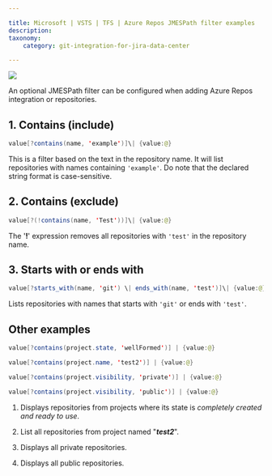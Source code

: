 ```yaml
---

title: Microsoft | VSTS | TFS | Azure Repos JMESPath filter examples
description:
taxonomy:
    category: git-integration-for-jira-data-center

---
```

![](https://bigbrassband.atlassian.net/wiki/download/thumbnails/1352663519/azure2.png?version=1&modificationDate=1615471241670&cacheVersion=1&api=v2&width=340&height=57)

An optional JMESPath filter can be configured when adding Azure Repos integration or repositories.

## 1\. Contains (include)

```java
value[?contains(name, 'example')]\| {value:@}
```

This is a filter based on the text in the repository name. It will list repositories with names containing `'example'`. Do note that the declared string format is case-sensitive.

## 2\. Contains (exclude)

```java
value[?(!contains(name, 'Test'))]\| {value:@}
```

The '**!**' expression removes all repositories with `'test'` in the repository name.

## 3\. Starts with or ends with

```java
value[?starts_with(name, 'git') \| ends_with(name, 'test')]\| {value:@}
```

Lists repositories with names that starts with `'git'` or ends with `'test'`.

## Other examples

```java
value[?contains(project.state, 'wellFormed')] | {value:@}

value[?contains(project.name, 'test2')] | {value:@}

value[?contains(project.visibility, 'private')] | {value:@}

value[?contains(project.visibility, 'public')] | {value:@}
```

1.  Displays repositories from projects where its state is _completely created and ready to use_.

2.  List all repositories from project named "_**test2**_".

3.  Displays all private repositories.

4.  Displays all public repositories.

